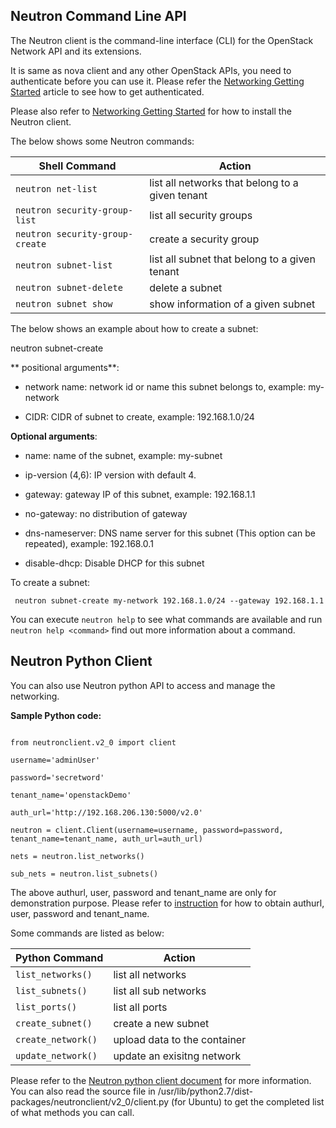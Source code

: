 ## Neutron Command Line API

The Neutron client is the command-line interface (CLI) for the OpenStack Network
API and its extensions.

It is same as nova client and any other OpenStack APIs, you need to authenticate
before you can use it. Please refer the [Networking Getting Started][networking getting started]
article to see how to get authenticated.

Please also refer to [Networking Getting Started][networking getting started] for
how to install the Neutron client.

The below shows some Neutron commands:

| Shell Command  | Action |
| ------------- | ------------- |
| `neutron net-list` | list all networks that belong to a given tenant |
| `neutron security-group-list` | list all security groups |
| `neutron security-group-create` | create a security group |
| `neutron subnet-list` | list all subnet that belong to a given tenant |
| `neutron subnet-delete` | delete a subnet |
| `neutron subnet show` | show information of a given subnet |


The below shows an example about how to create a subnet:

neutron subnet-create <network name> <CIDR>

** positional arguments**:

- network name: network id or name this subnet belongs to, example: my-network

- CIDR: CIDR of subnet to create, example: 192.168.1.0/24

**Optional arguments**:

- name: name of the subnet, example: my-subnet

- ip-version (4,6): IP version with default 4.

- gateway: gateway IP of this subnet, example: 192.168.1.1

- no-gateway: no distribution of gateway

- dns-nameserver: DNS name server for this subnet (This option can be repeated),
 example: 192.168.0.1
 
- disable-dhcp: Disable DHCP for this subnet

To create a subnet:

``` neutron subnet-create my-network 192.168.1.0/24 --gateway 192.168.1.1```


You can execute ```neutron help``` to see what commands are available and
run ```neutron help <command>``` find out more information about a command.

## Neutron Python Client

You can also use Neutron python API to access and manage the networking.

**Sample Python code:**

```

from neutronclient.v2_0 import client

username='adminUser'

password='secretword'

tenant_name='openstackDemo'

auth_url='http://192.168.206.130:5000/v2.0'

neutron = client.Client(username=username, password=password, tenant_name=tenant_name, auth_url=auth_url)

nets = neutron.list_networks()

sub_nets = neutron.list_subnets()

```

The above authurl, user, password and tenant_name are only for demonstration purpose.
Please refer to [instruction][networking getting started] for how to obtain authurl,
user, password and tenant_name.

Some commands are listed as below:


| Python Command  | Action |
| ------------- | ------------- |
| `list_networks()` | list all networks |
| `list_subnets()` | list all sub networks |
| `list_ports()` | list all ports |
| `create_subnet()` | create a new subnet |
| `create_network()` | upload data to the container |
| `update_network()` | update an exisitng network |


Please refer to the [Neutron python client document][neutron python api] for more
information. You can also read the source file in /usr/lib/python2.7/dist-packages/neutronclient/v2_0/client.py (for Ubuntu) to get the completed list of what methods you can call.


[networking getting started]: https://support.nectar.org.au/support/solutions/articles/6000094839-getting-started
[neutron python api]: http://docs.openstack.org/developer/python-neutronclient/
